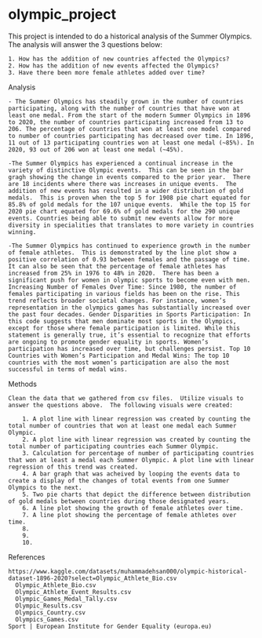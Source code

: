 # olympic_project

This project is intended to do a historical analysis of the Summer Olympics.  The analysis will answer the 3 questions below:

    1. How has the addition of new countries affected the Olympics?
    2. How has the addition of new events affected the Olympics?​
    3. Have there been more female athletes added over time?

Analysis
    
    - The Summer Olympics has steadily grown in the number of countries participating, along with the number of countries that have won at least one medal. From the start of the modern Summer Olympics in 1896 to 2020, the number of countries participating increased from 13 to 206. The percentage of countries that won at least one model compared to number of countries participating has decreased over time. In 1896, 11 out of 13 participating countries won at least one medal (~85%). In 2020, 93 out of 206 won at least one medal (~45%).
    
    -The Summer Olympics has experienced a continual increase in the variety of distinctive Olympic events.  This can be seen in the bar gragh showing the change in events compared to the prior year.  There are 18 incidents where there was increases in unique events.  The addition of new events has resulted in a wider distribution of gold medals.  This is proven when the top 5 for 1908 pie chart equated for 85.8% of gold medals for the 107 unique events.  While the top 15 for 2020 pie chart equated for 69.6% of gold medals for the 290 unique events. Countries being able to submit new events allow for more diversity in specialities that translates to more variety in countries winning. 
    
    -The Summer Olympics has continued to experience growth in the number of female athletes.  This is demonstrated by the line plot show a positive correlation of 0.93 between females and the passage of time.  It can also be seen that the percentage of female athletes has increased from 25% in 1976 to 48% in 2020.  There has been a significant push for women in olympic sports to become even with men. Increasing Number of Females Over Time: Since 1980, the number of females participating in various fields has been on the rise. This trend reflects broader societal changes. For instance, women’s representation in the olympics games has substantially increased over the past four decades. Gender Disparities in Sports Participation: In this code suggests that men dominate most sports in the Olympics, except for those where female participation is limited. While this statement is generally true, it’s essential to recognize that efforts are ongoing to promote gender equality in sports. Women’s participation has increased over time, but challenges persist. Top 10 Countries with Women’s Participation and Medal Wins: The top 10 countries with the most women’s participation are also the most successful in terms of medal wins.

Methods

    Clean the data that we gathered from csv files.  Utilize visuals to answer the questions above.  The following visuals were created:

        1. A plot line with linear regression was created by counting the total number of countries that won at least one medal each Summer Olympic.
        2. A plot line with linear regression was created by counting the total number of participating countries each Summer Olympic.
        3. Calculation for percentage of number of participating countries that won at least a medal each Summer Olympic. A plot line with linear regression of this trend was created.
        4. A bar graph that was acheived by looping the events data to create a display of the changes of total events from one Summer Olympics to the next.
        5. Two pie charts that depict the difference between distribution of gold medals between countries during those designated years.
        6. A line plot showing the growth of female athletes over time.
        7. A line plot showing the percentage of female athletes over time. 
        8.
        9.
        10.

References

    https://www.kaggle.com/datasets/muhammadehsan000/olympic-historical-dataset-1896-2020?select=Olympic_Athlete_Bio.csv​
      Olympic_Athlete_Bio.csv​
      Olympic_Athlete_Event_Results.csv​
      Olympic_Games_Medal_Tally.csv​
      Olympic_Results.csv​
      Olympics_Country.csv​
      Olympics_Games.csv​
    Sport | European Institute for Gender Equality (europa.eu)​
